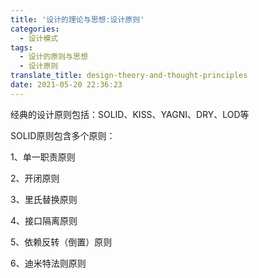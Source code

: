 ```yaml
---
title: '设计的理论与思想:设计原则'
categories:
  - 设计模式
tags:
  - 设计的原则与思想
  - 设计原则
translate_title: design-theory-and-thought-principles
date: 2021-05-20 22:36:23
---
```


经典的设计原则包括：SOLID、KISS、YAGNI、DRY、LOD等

SOLID原则包含多个原则：



1、单一职责原则

2、开闭原则

3、里氏替换原则

4、接口隔离原则

5、依赖反转（倒置）原则

6、迪米特法则原则